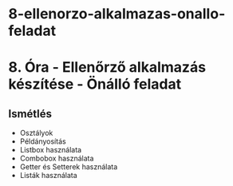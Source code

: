 # 8-ellenorzo-alkalmazas-onallo-feladat

# 8. Óra - Ellenőrző alkalmazás készítése - Önálló feladat

## Ismétlés
- Osztályok
- Példányosítás
- Listbox használata
- Combobox használata
- Getter és Setterek használata
- Listák használata
